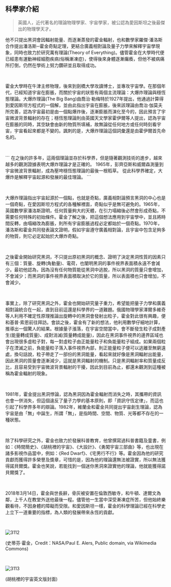 ## 科學家介紹

> 英國人，近代著名的理論物理學家、宇宙學家，被公認為愛因斯坦之後最傑出的物理學天才。

他不只提出黑洞會因輻射能量、而逐漸蒸發的霍金輻射，也和數學家羅傑‧潘洛斯合作提出潘洛斯─霍金奇點定理，更結合廣義相對論及量子力學來解釋宇宙學現象，同時也致力於研究萬有理論(Theory of Everything)。儘管霍金在大學時代便已經患有運動神經細胞疾病(俗稱漸凍症)，使得後來身體逐漸癱瘓，但他不被病痛所打倒，仍然在學術上努力鑽研並且取得成功。

<br />

霍金大學時在牛津主修物理，後來到劍橋大學攻讀博士，並專攻宇宙學。在那個年代，已經知道宇宙在膨脹，而關於宇宙的狀態有兩個主流理論：大爆炸理論與穩恆態理論。大爆炸理論(The Big Bang)由喬治‧勒梅特於1927年提出，他通過計算得到愛因斯坦方程式的一個解，並由此指出宇宙在膨脹，後來該理論由喬治‧伽莫夫所完善，認為宇宙最初是由一個點爆炸後，逐漸膨脹而演化至今的，因此預言了宇宙微波背景輻射的存在；穩恆態理論則由英國天文學家霍伊爾等人提出，認為宇宙在膨脹的同時，其空缺會由新的物質所填補，故無論從任何地方或任何時刻看宇宙，宇宙看起來都是不變的。諷刺的是，大爆炸理論這個詞彙還是由霍伊爾首先命名的。

<br />

\`\`\`
在之後的許多年，這兩個理論並存於科學界，但是隨著觀測技術的進步，越來越多的觀測證據表明大爆炸理論才是正確的。
1965年，彭齊亞斯和威爾森測量到宇宙微波背景輻射，成為壓垮穩恆態理論的最後一根稻草。
從此科學界確定，大爆炸是解釋宇宙起源和發展的最佳理論。
\`\`\`

<br />

大爆炸理論指出宇宙起源於一個點，也就是奇點，廣義相對論預言黑洞的中心也是一個奇點，在愛因斯坦方程式的各種解裡面，奇點似乎是無可避免的。1965年，英國數學家潘洛斯證明，任何質量夠大的天體，在引力塌縮後必然會形成奇點，不需要任何特殊的初始條件。霍金了解之後，把這個想法應用到宇宙學中，並且將時間反轉，由塌縮改為膨脹，則所有宇宙膨脹過程必定都始於一個奇點。1970年，潘洛斯和霍金共同發表論文證明，假如宇宙遵守廣義相對論，且宇宙中包含足夠多的物質，則它必定起始於大爆炸奇點。

<br />

之後霍金開始研究黑洞，不只提出原初黑洞的概念、證明了決定黑洞性質的因素只有三個：質量、旋轉(角動量)、電荷，也闡明黑洞的事件視界表面積永遠不會減少。最初他認為，因為沒有任何物質能從黑洞中逃脫，所以黑洞的質量只會增加，不會減少；而黑洞的事件視界表面積取決於它的質量，所以表面積也只會增加，不會減少。

<br />

事實上，除了研究黑洞之外，霍金也開始研究量子重力，希望能把量子力學和廣義相對論統合在一起，直到目前這還是科學界的一道難題。俄國物理學家澤爾多維奇等人利用不確定性原理推論出旋轉中的黑洞會發射出粒子，霍金對此很有興趣，便和基普‧索恩前往拜訪。會談之後，霍金有了新的想法，他利用數學仔細地計算，推導出一個驚人的結果。根據量子漲落，在宇宙空間當中，會不斷發生粒子成對產生(能量轉成質量)、成對消滅(質量轉成能量)，因此在黑洞事件視界的邊界區域也會出現很多虛粒子對，每一對虛粒子由正能量粒子和負能量粒子組成。如果兩個粒子在湮滅之前，負能量粒子落入事件視界內部，則正能量粒子便可以逃離至無窮遠處，換句話說，粒子帶走了一部份的黑洞能量，看起來就好像是黑洞輻射出能量，因此黑洞的質量會逐漸減少，這就是黑洞輻射的機制。只是黑洞輻射率和質量成反比，且容易受到宇宙微波背景輻射的干擾，因此到目前為止，都還未觀測到這種被稱為霍金輻射的現象。

<br />

1981年，霍金提出黑洞悖論，認為黑洞因為霍金輻射而消失之時，其攜帶的資訊也會一併消失，但這個違反了量子力學的基本原則，即「資訊守恆定律」，而這也引起了科學界多年的辯論。1982年，維蘭金和霍金共同提出宇宙創生理論，認為宇宙是由「無」中誕生，所謂「無」，是指時間、空間、物質、光等都不存在的一種狀態。

<br />

除了科學研究之外，霍金也致力於發展科普教育，他曾撰寫過科普書籍及童書，例如：《時間簡史》、《胡桃裡的宇宙》、《大設計》、《勇闖宇宙三部曲》等，也出現在諸多影視作品當中，例如：《Red Dwarf》、《宅男行不行》等。霍金因為他的研究貢獻而獲得許多榮譽及獎章，可惜的是，因為他的理論還無法被證實，所以無法獲得諾貝爾獎。霍金也笑說，若能找到一個迷你黑洞來證實他的理論，他就能獲得諾貝爾獎了。

<br />

2018年3月14日，霍金與世長辭，骨灰被安置在倫敦西敏寺，和牛頓、達爾文為鄰，上千人在教堂外送他最後一程。儘管他一生當中深受漸凍症所苦，但他始終樂觀看待，不因身體的障礙而受限。和愛因斯坦一樣，霍金的科學理論已經在科學史上立下一道重要的指標，為人類的發展帶來永恆的貢獻。

<br />

![3112](https://i.imgur.com/bGcddby.png)

(史蒂芬‧霍金，Credit：NASA/Paul E. Alers, Public domain, via Wikimedia Commons)

<br />

![3113](https://i.imgur.com/wM3EqT2.png)

(胡桃裡的宇宙英文版封面)
